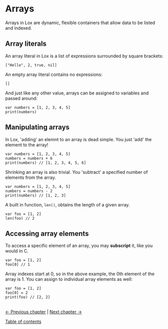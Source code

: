 # Arrays
Arrays in Lox are dynamic, flexible containers that allow data to be listed and indexed.

## Array literals
An array literal in Lox is a list of expressions surrounded by square brackets:
```
["Hello", 2, true, nil]
```

An empty array literal contains no expressions:
```
[]
```

And just like any other value, arrays can be assigned to variables and passed around:
```
var numbers = [1, 2, 3, 4, 5]
print(numbers)
```

## Manipulating arrays
In Lox, 'adding' an elemnt to an array is dead simple. You just 'add' the element to the array!
```
var numbers = [1, 2, 3, 4, 5]
numbers = numbers + 6
print(numbers) // [1, 2, 3, 4, 5, 6]
```

Shrinking an array is also trivial. You 'subtract' a specified number of elements from the array.
```
var numbers = [1, 2, 3, 4, 5]
numbers = numbers - 2
print(numbers) // [1, 2, 3]
```

A built in function, `len()`, obtains the length of a given array.
```
var foo = [1, 2]
len(foo) // 2
```

## Accessing array elements
To access a specific element of an array, you may **subscript** it, like you would in C.
```
var foo = [1, 2]
foo[0] // 1
```
Array indexes start at 0, so in the above example, the 0th element of the array is 1.
You can assign to individual array elements as well:
```
var foo = [1, 2]
foo[0] = 2
print(foo) // [2, 2]
```

\
[<- Previous chapter](./04-data.md) | [Next chapter ->](./06-functions.md)

[Table of contents](./00-contents.md)
